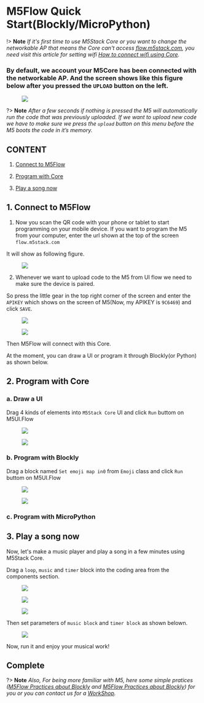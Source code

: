 # M5Flow Quick Start(Blockly/MicroPython)

!> **Note** *If it's first time to use M5Stack Core or you want to change the networkable AP that means the Core can't access [flow.m5stack.com](flow.m5stack.com), you need visit this article for setting wifi [How to connect wifi using Core](related_documents/how_to_connect_wifi_using_core).*

### **By default, we account your M5Core has been connected with the networkable AP. And the screen shows like this figure below after you pressed the `UPLOAD` button on the left.**

<figure>
    <img src="assets/img/getting_started_pics/m5stack_core/get_started_with_uiflow/apikey.jpg">
</figure>

?> **Note** *After a few seconds if nothing is pressed the M5 will automatically run the code that was previously uploaded. If we want to upload new code we have to make sure we press the `upload` button on this menu before the M5 boots the code in it’s memory.*

## CONTENT 

1. [Connect to M5Flow](#connect-to-m5flow)

2. [Program with Core](#program-with-core)

3. [Play a song now](#play-a-song-now)


## 1. Connect to M5Flow

1. Now you scan the QR code with your phone or tablet to start programming on your mobile device. If you want to program the M5 from your computer, enter the url shown at the top of the screen `flow.m5stack.com`

It will show as following figure.

<figure>
    <img src="assets/img/getting_started_pics/m5stack_core/get_started_with_uiflow/webide.png">
</figure>

2. Whenever we want to upload code to the M5 from UI flow we need to make sure the device is paired.

So press the little gear in the top right corner of the screen and enter the `APIKEY` which shows on the screen of M5(Now, my APIKEY is `9C6469`) and click `SAVE`.

<figure>
    <img src="assets/img/getting_started_pics/m5stack_core/get_started_with_uiflow/click_for_apikey.png">
</figure>

<figure>
    <img src="assets/img/getting_started_pics/m5stack_core/get_started_with_uiflow/input_apikey.png">
</figure>

Then M5Flow will connect with this Core.

At the moment, you can draw a UI or program it through Blockly(or Python) as shown below.

## 2. Program with Core

### a. Draw a UI

Drag 4 kinds of elements into `M5Stack Core` UI and click `Run` buttom on M5UI.Flow

<figure>
    <img src="assets/img/getting_started_pics/m5stack_core/get_started_with_uiflow/draw_ui.png">
</figure>

<figure>
    <img src="assets/img/getting_started_pics/m5stack_core/get_started_with_uiflow/run_and_upload.png">
</figure>

### b. Program with Blockly

Drag a block named `Set emoji map in0` from `Emoji` class and click `Run` buttom on M5UI.Flow

<figure>
    <img src="assets/img/getting_started_pics/m5stack_core/get_started_with_uiflow/draw_heart.png">
</figure>

<figure>
    <img src="assets/img/getting_started_pics/m5stack_core/get_started_with_uiflow/run_and_upload.png">
</figure>

### c. Program with MicroPython



## 3. Play a song now

Now, let's make a music player and play a song in a few minutes using M5Stack Core.

Drag a `loop`, `music` and `timer` block into the coding area from the components section.

<figure>
    <img src="assets/img/getting_started_pics/m5stack_core/get_started_with_uiflow/drag_loop_block.png">
</figure>

<figure>
    <img src="assets/img/getting_started_pics/m5stack_core/get_started_with_uiflow/drag_music_block.png">
</figure>

<figure>
    <img src="assets/img/getting_started_pics/m5stack_core/get_started_with_uiflow/drag_timer_block.png">
</figure>

Then set parameters of `music block` and `timer block` as shown belown.

<figure>
    <img src="assets/img/getting_started_pics/m5stack_core/get_started_with_uiflow/whole_program.png">
</figure>

Now, run it and enjoy your musical work!

## Complete

?> **Note** *Also, For being more familiar with M5, here some simple pratices ([M5Flow Practices about Blockly](../practice/practice_blockly) and [M5Flow Practices about Blockly](../practice/practice_micropython)) for you or you can contact us for a [WorkShop](support@m5stack.com).*

